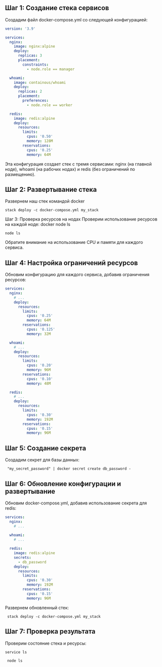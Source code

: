 ## Шаг 1: Создание стека сервисов
Создадим файл docker-compose.yml со следующей конфигурацией:
```yaml
version: '3.9'

services:
  nginx:
    image: nginx:alpine
    deploy:
      replicas: 3
      placement:
        constraints:
          - node.role == manager

  whoami:
    image: containous/whoami
    deploy:
      replicas: 2
      placement:
        preferences:
          - node.role == worker

  redis:
    image: redis:alpine
    deploy:
      resources:
        limits:
          cpus: '0.50'
          memory: 128M
        reservations:
          cpus: '0.25'
          memory: 64M
```
Эта конфигурация создает стек с тремя сервисами: nginx (на главной ноде), whoami (на рабочих нодах) и redis (без ограничений по размещению).
## Шаг 2: Развертывание стека
Развернем наш стек командой docker  
```docker 
stack deploy -c docker-compose.yml my_stack
```
 Шаг 3: Проверка ресурсов на нодах
Проверим использование ресурсов на каждой ноде: docker node ls
```docker
node ls
```
Обратите внимание на использование CPU и памяти для каждого сервиса.
## Шаг 4: Настройка ограничений ресурсов
Обновим конфигурацию для каждого сервиса, добавив ограничения ресурсов:
```yaml 
services:
  nginx:
    # ...
    deploy:
      resources:
        limits:
          cpus: '0.25'
          memory: 64M
        reservations:
          cpus: '0.125'
          memory: 32M

  whoami:
    # ...
    deploy:
      resources:
        limits:
          cpus: '0.20'
          memory: 96M
        reservations:
          cpus: '0.10'
          memory: 48M

  redis:
    # ...
    deploy:
      resources:
        limits:
          cpus: '0.30'
          memory: 192M
        reservations:
          cpus: '0.15'
          memory: 96M
```
## Шаг 5: Создание секрета
Создадим секрет для базы данных:
```echo
 "my_secret_password" | docker secret create db_password -
```
## Шаг 6: Обновление конфигурации и развертывание
Обновим docker-compose.yml, добавив использование секрета для redis:

```yaml 
services:
  nginx:
    # ...
  
  whoami:
    # ...

  redis:
    image: redis:alpine
    secrets:
      - db_password
    deploy:
      resources:
        limits:
          cpus: '0.30'
          memory: 192M
        reservations:
          cpus: '0.15'
          memory: 96M
```
Развернем обновленный стек:
```docker
 stack deploy -c docker-compose.yml my_stack
```
## Шаг 7: Проверка результата
Проверим состояние стека и ресурсы:
```docker 
service ls
```
```docker
 node ls
```






